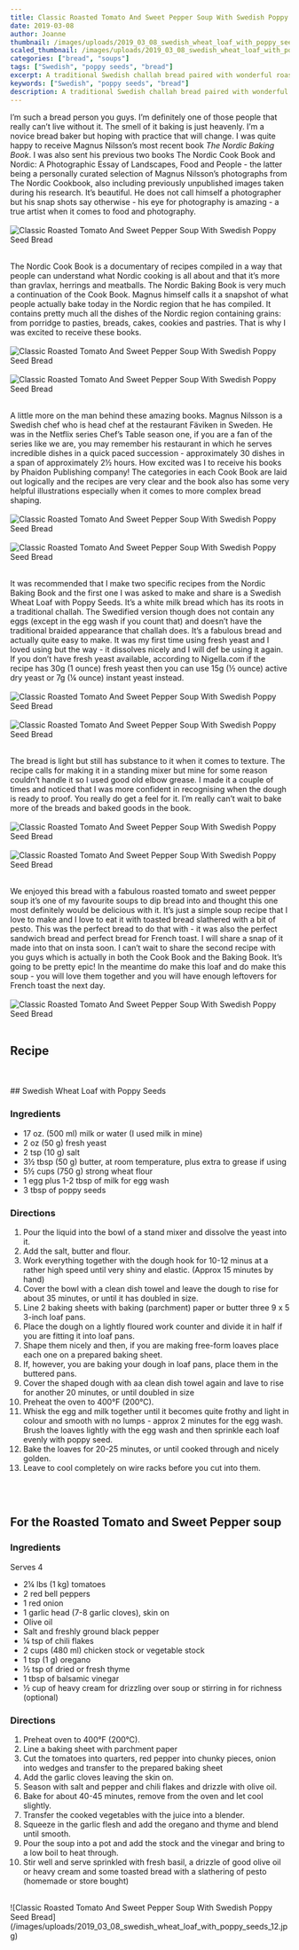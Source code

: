 ```yaml
---
title: Classic Roasted Tomato And Sweet Pepper Soup With Swedish Poppy Seed Bread
date: 2019-03-08
author: Joanne
thumbnail: /images/uploads/2019_03_08_swedish_wheat_loaf_with_poppy_seeds_1.jpg
scaled_thumbnail: /images/uploads/2019_03_08_swedish_wheat_loaf_with_poppy_seeds_0.jpg
categories: ["bread", "soups"]
tags: ["Swedish", "poppy seeds", "bread"]
excerpt: A traditional Swedish challah bread paired with wonderful roasted tomato soup
keywords: ["Swedish", "poppy seeds", "bread"]
description: A traditional Swedish challah bread paired with wonderful roasted tomato soup
---
```


I’m such a bread person you guys. I’m definitely one of those people that really can’t live without it. The smell of it baking is just heavenly. I’m a novice bread baker but hoping with practice that will change. I was quite happy to receive Magnus Nilsson’s most recent book _The Nordic Baking Book_. I was also sent his previous two books The Nordic Cook Book and Nordic: A Photographic Essay of Landscapes, Food and People - the latter being a personally curated selection of Magnus Nilsson’s photographs from The Nordic Cookbook, also including previously unpublished images taken during his research. It’s beautiful. He does not call himself a photographer but his snap shots  say otherwise - his eye for photography is amazing - a true artist when it comes to food and photography.
</br>
</br>
![Classic Roasted Tomato And Sweet Pepper Soup With Swedish Poppy Seed Bread](/images/uploads/2019_03_08_swedish_wheat_loaf_with_poppy_seeds_2.jpg)
</br>
</br> 

The Nordic Cook Book is a documentary of recipes compiled in a way that people can understand what Nordic cooking  is all about and that it’s more than gravlax, herrings and meatballs. The Nordic Baking Book is very much a continuation of the Cook Book. Magnus himself calls it a snapshot of what people actually bake today in the Nordic region that he has compiled. It contains pretty much all the dishes of the Nordic region containing grains: from porridge to pasties, breads, cakes, cookies and pastries. That is why I was excited to receive these books. 
</br>
</br>
![Classic Roasted Tomato And Sweet Pepper Soup With Swedish Poppy Seed Bread](/images/uploads/2019_03_08_swedish_wheat_loaf_with_poppy_seeds_3.jpg)
</br>
</br>
![Classic Roasted Tomato And Sweet Pepper Soup With Swedish Poppy Seed Bread](/images/uploads/2019_03_08_swedish_wheat_loaf_with_poppy_seeds_4.jpg)
</br>
</br>

A little more on the man behind these amazing books. Magnus Nilsson is a Swedish chef who is head chef at the restaurant Fäviken in Sweden. He was in the Netflix series Chef’s Table season one, if you are a fan of the series like we are, you may remember his restaurant in which he serves incredible dishes in a quick paced succession - approximately 30 dishes in a span of approximately 2&frac12; hours. How excited was I to receive his books by Phaidon Publishing company! The categories in each Cook Book are laid out logically and the recipes are very clear and the book also has some very helpful illustrations especially when it comes to more complex bread shaping.
</br>
</br>
![Classic Roasted Tomato And Sweet Pepper Soup With Swedish Poppy Seed Bread](/images/uploads/2019_03_08_swedish_wheat_loaf_with_poppy_seeds_5.jpg)
</br>
</br>
![Classic Roasted Tomato And Sweet Pepper Soup With Swedish Poppy Seed Bread](/images/uploads/2019_03_08_swedish_wheat_loaf_with_poppy_seeds_6.jpg)
</br>
</br>

It was recommended that I make two specific recipes from the Nordic Baking Book and the first one I was asked to make and share is a Swedish Wheat Loaf with Poppy Seeds. It’s a white milk bread which has its roots in a traditional challah. The Swedified version though does not contain any eggs (except in the egg wash if you count that) and doesn’t have the traditional braided appearance that challah does. It’s a fabulous bread and actually quite easy to make. It was my first time using fresh yeast and I loved using but the way - it dissolves nicely and I will def be using it again. If you don’t have fresh yeast available, according to Nigella.com if the recipe has 30g (1 ounce) fresh yeast then you can use 15g (&frac12; ounce) active dry yeast or 7g (&frac14; ounce) instant yeast instead.
</br>
</br>
![Classic Roasted Tomato And Sweet Pepper Soup With Swedish Poppy Seed Bread](/images/uploads/2019_03_08_swedish_wheat_loaf_with_poppy_seeds_7.jpg)
</br>
</br>
![Classic Roasted Tomato And Sweet Pepper Soup With Swedish Poppy Seed Bread](/images/uploads/2019_03_08_swedish_wheat_loaf_with_poppy_seeds_8.jpg)
</br>
</br>

The bread is light but still has substance to it when it comes to texture. The recipe calls for making it in a standing mixer but mine for some reason couldn’t handle it so I used good old elbow grease. I made it a couple of times and noticed that I was more confident in recognising when the dough is ready to proof. You really do get a feel for it. I’m really can’t wait to bake more of the breads and baked goods in the book.
</br>
</br>
![Classic Roasted Tomato And Sweet Pepper Soup With Swedish Poppy Seed Bread](/images/uploads/2019_03_08_swedish_wheat_loaf_with_poppy_seeds_9.jpg)
</br>
</br>
![Classic Roasted Tomato And Sweet Pepper Soup With Swedish Poppy Seed Bread](/images/uploads/2019_03_08_swedish_wheat_loaf_with_poppy_seeds_10.jpg)
</br>
</br>

We enjoyed this bread with a fabulous roasted tomato and sweet pepper soup it’s one of my favourite soups to dip bread into and thought this one most definitely would be delicious with it.  It’s just a simple soup recipe that I love to make and I love to eat it with toasted bread slathered with a bit of pesto.  This was the perfect bread to do that with - it was also the perfect sandwich bread and perfect bread for  French toast. I will share a snap of it made into that on insta soon. I can’t wait to share the second recipe with you guys which is actually in both the Cook Book and the Baking Book. It’s going to be pretty epic! In the meantime do make this loaf and do make this soup - you will love them together and you will have enough leftovers for French toast the next day.
</br>
</br>
![Classic Roasted Tomato And Sweet Pepper Soup With Swedish Poppy Seed Bread](/images/uploads/2019_03_08_swedish_wheat_loaf_with_poppy_seeds_11.jpg)
</br>
</br>

## Recipe
</br>
</br>
## Swedish Wheat Loaf with Poppy Seeds

### Ingredients

* <span itemprop="ingredients">17 oz. (500 ml) milk or water (I used milk in mine) </span>
* <span itemprop="ingredients">2 oz (50 g) fresh yeast</span>
* <span itemprop="ingredients">2 tsp (10 g) salt</span>
* <span itemprop="ingredients">3&frac12; tbsp (50 g) butter, at room temperature, plus extra to grease if using </span>
* <span itemprop="ingredients">5&frac12; cups (750 g) strong wheat flour</span>
* <span itemprop="ingredients">1 egg plus 1-2 tbsp of milk for egg wash </span>
* <span itemprop="ingredients">3 tbsp of poppy seeds </span>

### Directions

1. Pour the liquid into the bowl of a stand mixer and dissolve the yeast into it.
2. Add the salt, butter and flour.
3. Work everything together with the dough hook for 10-12 minus at a rather high speed until very shiny and elastic. (Approx 15 minutes by hand) 
4. Cover the bowl with a clean dish towel and leave the dough to rise for about 35 minutes, or until it has doubled in size.
5. Line 2 baking sheets with baking (parchment) paper or butter three 9 x 5 3-inch loaf pans.
6. Place the dough on a lightly floured work counter and divide it in half if you are fitting it into loaf pans.
7. Shape them nicely and then, if you are making free-form loaves place each one on a prepared baking sheet.
8. If, however, you are baking your dough in loaf pans, place them in the buttered pans.
9. Cover the shaped dough with aa clean dish towel again and lave to rise for another 20 minutes, or until doubled in size
10. Preheat the oven to 400&deg;F (200&deg;C).
11. Whisk the egg and milk together until it becomes quite frothy and light in colour and smooth with no lumps - approx 2 minutes for the egg wash. Brush the loaves lightly with the egg wash and then sprinkle each loaf evenly with poppy seed.
12. Bake the loaves for 20-25 minutes, or until cooked through and nicely golden.
13. Leave to cool completely on wire racks before you cut into them.

</br>
</br>

## For the Roasted Tomato and Sweet Pepper soup

### Ingredients
Serves 4 
</br>

* 2&frac14; lbs (1 kg) tomatoes 
* 2 red bell peppers
* 1 red onion
* 1 garlic head (7-8 garlic cloves), skin on
* Olive oil
* Salt and freshly ground black pepper
* &frac14; tsp of chili flakes 
* 2 cups (480 ml) chicken stock or vegetable stock 
* 1 tsp (1 g) oregano
* &frac12; tsp of dried or fresh thyme 
* 1 tbsp of balsamic vinegar 
* &frac12; cup of heavy cream for drizzling over soup or stirring in for richness (optional)

### Directions

1. Preheat oven to 400&deg;F (200&deg;C). 
1. Line a baking sheet with parchment paper
1. Cut the tomatoes into quarters, red pepper into chunky pieces, onion into wedges and transfer to the prepared baking sheet
1. Add the garlic cloves leaving the skin on.
1. Season with salt and pepper and chili flakes and drizzle with olive oil.
1. Bake for about 40-45 minutes, remove from the oven and let cool slightly.
1. Transfer the cooked vegetables with the juice into a blender.
1. Squeeze in the garlic flesh and add the oregano and thyme and blend until smooth. 
1. Pour the soup into a pot and add the stock and the vinegar and bring to a low boil to heat through. 
2. Stir well and serve sprinkled with fresh basil, a drizzle of good olive oil or heavy cream and some toasted bread with a slathering of pesto (homemade or store bought)

</br>
![Classic Roasted Tomato And Sweet Pepper Soup With Swedish Poppy Seed Bread](/images/uploads/2019_03_08_swedish_wheat_loaf_with_poppy_seeds_12.jpg)
